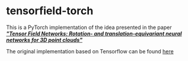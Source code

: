 # tensorfield-torch
This is a PyTorch implementation of the idea presented in the paper
[***"Tensor Field Networks: Rotation- and translation-equivariant neural networks for 3D point clouds"***](https://arxiv.org/pdf/1802.08219.pdf)

The original implementation based on Tensorflow can be found [here](
https://github.com/tensorfieldnetworks/tensorfieldnetworks)
